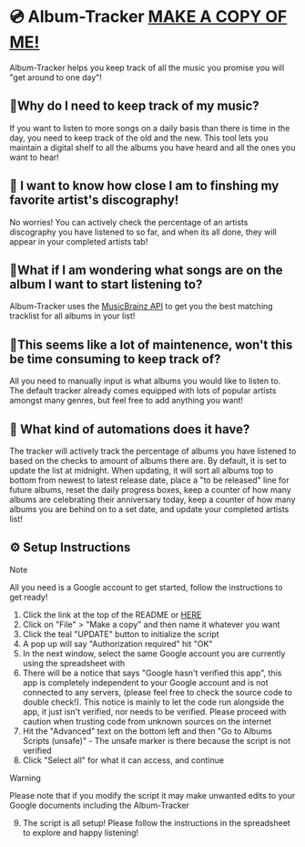 # 💿 Album-Tracker [MAKE A COPY OF ME!](https://docs.google.com/spreadsheets/d/1OEY8XzBXkchjrP_uRs8bLQuyihuDyMn_Ib1NR_rP_YU/edit?usp=sharing)

Album-Tracker helps you keep track of all the music you promise you will "get around to one day"!

## 🤔Why do I need to keep track of my music?

If you want to listen to more songs on a daily basis than there is time in the day, you need to keep track of the old and the new. This tool lets you maintain a digital shelf to all the albums you have heard and all the ones you want to hear!

## 🎤 I want to know how close I am to finshing my favorite artist's discography!

No worries! You can actively check the percentage of an artists discography you have listened to so far, and when its all done, they will appear in your completed artists tab!

## 🎸What if I am wondering what songs are on the album I want to start listening to?

Album-Tracker uses the [MusicBrainz API](https://musicbrainz.org/doc/MusicBrainz_API) to get you the best matching tracklist for all albums in your list!

## 🥁This seems like a lot of maintenence, won't this be time consuming to keep track of?

All you need to manually input is what albums you would like to listen to. The default tracker already comes equipped with lots of popular artists amongst many genres, but feel free to add anything you want!

## 🎹 What kind of automations does it have?

The tracker will actively track the percentage of albums you have listened to based on the checks to amount of albums there are. By default, it is set to update the list at midnight. When updating, it will sort all albums top to bottom from newest to latest release date, place a "to be released" line for future albums, reset the daily progress boxes, keep a counter of how many albums are celebrating their anniversary today, keep a counter of how many albums you are behind on to a set date, and update your completed artists list!

## ⚙️ Setup Instructions

> [!NOTE]
> All you need is a Google account to get started, follow the instructions to get ready!

1. Click the link at the top of the README or [HERE](https://docs.google.com/spreadsheets/d/1OEY8XzBXkchjrP_uRs8bLQuyihuDyMn_Ib1NR_rP_YU/edit?usp=sharing)
2. Click on "File" > "Make a copy" and then name it whatever you want
3. Click the teal "UPDATE" button to initialize the script
4. A pop up will say "Authorization required" hit "OK"
5. In the next window, select the same Google account you are currently using the spreadsheet with
6. There will be a notice that says "Google hasn't verified this app", this app is completely independent to your Google account and is not connected to any servers, (please feel free to check the source code to double check!). This notice is mainly to let the code run alongside the app, it just isn't verified, nor needs to be verified. Please proceed with caution when trusting code from unknown sources on the internet
7. Hit the "Advanced" text on the bottom left and then "Go to Albums Scripts (unsafe)" - The unsafe marker is there because the script is not verified
8. Click "Select all" for what it can access, and continue
> [!WARNING]
> Please note that if you modify the script it may make unwanted edits to your Google documents including the Album-Tracker
9. The script is all setup! Please follow the instructions in the spreadsheet to explore and happy listening!
